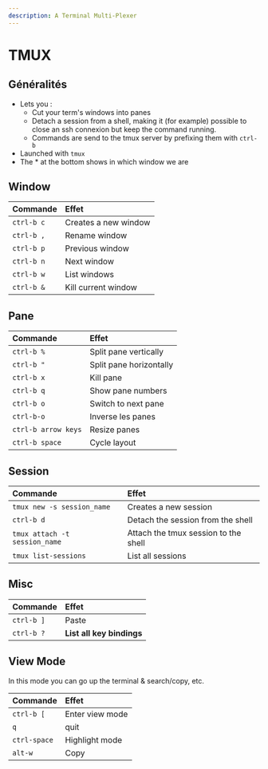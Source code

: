 ```yaml
---
description: A Terminal Multi-Plexer
---
```


# TMUX

## Généralités

* Lets you :
  * Cut your term's windows into panes
  * Detach a session from a shell, making it \(for example\) possible to close an ssh connexion but keep the command running.
  * Commands are send to the tmux server by prefixing them with `ctrl-b`
* Launched with `tmux`
* The \* at the bottom shows in which window we are

## Window

| Commande | Effet |
| :--- | :--- |
| `ctrl-b c` | Creates a new window |
| `ctrl-b ,` | Rename window |
| `ctrl-b p` | Previous window |
| `ctrl-b n` | Next window |
| `ctrl-b w` | List windows |
| `ctrl-b &` | Kill current window |

## Pane

| Commande | Effet |
| :--- | :--- |
| `ctrl-b %` | Split pane vertically |
| `ctrl-b "` | Split pane horizontally |
| `ctrl-b x` | Kill pane |
| `ctrl-b q` | Show pane numbers |
| `ctrl-b o` | Switch to next pane |
| `ctrl-b-o` | Inverse les panes |
| `ctrl-b arrow keys` | Resize panes |
| `ctrl-b space` | Cycle layout |

## Session

| Commande | Effet |
| :--- | :--- |
| `tmux new -s session_name` | Creates a new session |
| `ctrl-b d` | Detach the session from the shell |
| `tmux attach -t session_name` | Attach the tmux session to the shell |
| `tmux list-sessions` | List all sessions |

## Misc

| Commande | Effet |
| :--- | :--- |
| `ctrl-b ]` | Paste |
| `ctrl-b ?` | **List all key bindings** |

## View Mode

In this mode you can go up the terminal & search/copy, etc.

| Commande | Effet |
| :--- | :--- |
| `ctrl-b [` | Enter view mode |
| `q` | quit |
| `ctrl-space` | Highlight mode |
| `alt-w` | Copy |




